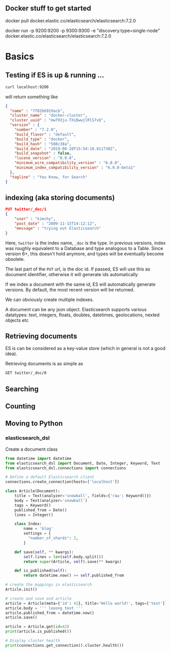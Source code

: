 ## Docker stuff to get started

docker pull docker.elastic.co/elasticsearch/elasticsearch:7.2.0


docker run -p 9200:9200 -p 9300:9300 -e "discovery.type=single-node" docker.elastic.co/elasticsearch/elasticsearch:7.2.0

# Basics



## Testing if ES is up & running ...

```bash
curl localhost:9200

```

will return something like

```json
{
  "name" : "7f82b6919acb",
  "cluster_name" : "docker-cluster",
  "cluster_uuid" : "mwT93ju-TXiBwwjlRlS7vQ",
  "version" : {
    "number" : "7.2.0",
    "build_flavor" : "default",
    "build_type" : "docker",
    "build_hash" : "508c38a",
    "build_date" : "2019-06-20T15:54:18.811730Z",
    "build_snapshot" : false,
    "lucene_version" : "8.0.0",
    "minimum_wire_compatibility_version" : "6.8.0",
    "minimum_index_compatibility_version" : "6.0.0-beta1"
  },
  "tagline" : "You Know, for Search"
}

```


## indexing (aka storing documents)

```json
PUT twitter/_doc/1
{
    "user" : "kimchy",
    "post_date" : "2009-11-15T14:12:12",
    "message" : "trying out Elasticsearch"
}
```


Here, `twitter` is the index name, `_doc` is the type.
In previous versions, index was roughly equivalent to a Database and type analogous to a Table.
Since version 6+, this doesn't hold anymore, and types will be eventually become obsolete.



The last part of the `PUT` url, is the doc id. If passed, ES will use this as document identifier, otherwise it will generate ids automatically

If we index a document with the same id, ES will automatically generate versions. 
By default, the most recent version will be returned.


We can obviously create multiple indexes.



A document can be any json object. 
Elasticsearch supports various datatypes: text, integers, floats, doubles, datetimes, geolocations, nexted objects etc




## Retrieving documents


ES is can be considered as a key-value store (which in general is not a good idea).

Retrieving documents is as simple as 

```bash
GET twitter/_doc/0
```

 
 
 
## Searching


## Counting 



## Moving to Python



### elasticsearch_dsl


Create a document class


```python
from datetime import datetime
from elasticsearch_dsl import Document, Date, Integer, Keyword, Text
from elasticsearch_dsl.connections import connections

# Define a default Elasticsearch client
connections.create_connection(hosts=['localhost'])

class Article(Document):
    title = Text(analyzer='snowball', fields={'raw': Keyword()})
    body = Text(analyzer='snowball')
    tags = Keyword()
    published_from = Date()
    lines = Integer()

    class Index:
        name = 'blog'
        settings = {
          "number_of_shards": 2,
        }

    def save(self, ** kwargs):
        self.lines = len(self.body.split())
        return super(Article, self).save(** kwargs)

    def is_published(self):
        return datetime.now() >= self.published_from

# create the mappings in elasticsearch
Article.init()

# create and save and article
article = Article(meta={'id': 42}, title='Hello world!', tags=['test'])
article.body = ''' looong text '''
article.published_from = datetime.now()
article.save()

article = Article.get(id=42)
print(article.is_published())

# Display cluster health
print(connections.get_connection().cluster.health())
```
